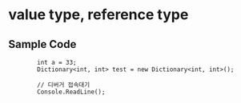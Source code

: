 # value type, reference type
## Sample Code
            int a = 33;
            Dictionary<int, int> test = new Dictionary<int, int>();

            // 디버거 접속대기
            Console.ReadLine();
